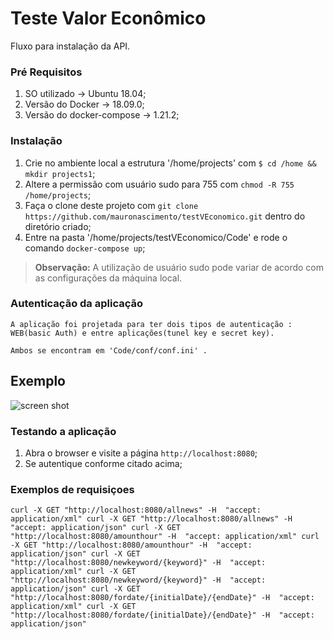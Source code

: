 Teste Valor Econômico
==============

Fluxo para instalação da API.

### Pré Requisitos
1. SO utilizado -> Ubuntu 18.04;
2. Versão do Docker -> 18.09.0;
3. Versão do docker-compose -> 1.21.2;

### Instalação

1. Crie no ambiente local a estrutura '/home/projects' com `$ cd /home && mkdir projects1`;
2. Altere a permissão com usuário sudo para 755 com `chmod -R 755 /home/projects`;
3. Faça o clone deste projeto com `git clone https://github.com/mauronascimento/testVEconomico.git` dentro do diretório criado;
4. Entre na pasta '/home/projects/testVEconomico/Code' e rode o comando `docker-compose up`;

> **Observação:** A utilização de usuário sudo pode variar de acordo com as configurações da máquina local.

### Autenticação da aplicação

	A aplicação foi projetada para ter dois tipos de autenticação : WEB(basic Auth) e entre aplicações(tunel key e secret key).

	Ambos se encontram em 'Code/conf/conf.ini' .

## Exemplo

![screen shot](https://github.com/mauronascimento/testVEconomico/Docs/images/example.png)

### Testando a aplicação

1. Abra o browser e visite a página `http://localhost:8080`;
2. Se autentique conforme citado acima;

### Exemplos de requisiçoes


`
curl -X GET "http://localhost:8080/allnews" -H  "accept: application/xml"
curl -X GET "http://localhost:8080/allnews" -H  "accept: application/json"
curl -X GET "http://localhost:8080/amounthour" -H  "accept: application/xml"
curl -X GET "http://localhost:8080/amounthour" -H  "accept: application/json"
curl -X GET "http://localhost:8080/newkeyword/{keyword}" -H  "accept: application/xml"
curl -X GET "http://localhost:8080/newkeyword/{keyword}" -H  "accept: application/json"
curl -X GET "http://localhost:8080/fordate/{initialDate}/{endDate}" -H  "accept: application/xml"
curl -X GET "http://localhost:8080/fordate/{initialDate}/{endDate}" -H  "accept: application/json"
`